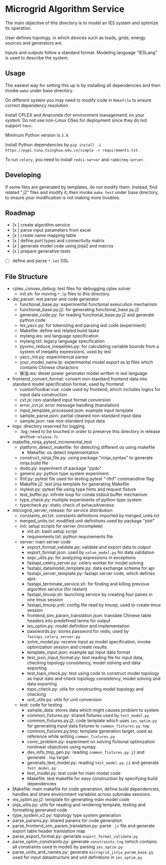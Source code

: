 # Microgrid Algorithm Service

The main objective of this directory is to model an IES system and optimize its operation.

User defines topology, in which devices such as loads, grids, energy sources and generators are.

Inputs and outputs follow a standard format. Modeling language “IESLang” is used to describe the system.

## Usage

The easiest way for setting this up is by installing all dependencies and then invoke `make` under base directory.

On different system you may need to modify code in `Makefile` to ensure correct dependency resolution.

Install CPLEX and Anaconda (for environment management) on your system. Do not use non-Linux OSes for deployment since they do not support `tmux`.

Minimum Python version is `3.9`.

Install Python dependencies by `pip install -i https://pypi.tuna.tsinghua.edu.cn/simple -r requirements.txt`.

To run `celery`, you need to install `redis-server` and `rabbitmq-server`.

## Developing

If some files are generated by templates, do not modify them. Instead, find related ".j2" files and modify it, then invoke `make test` under base directory, to ensure your modification is not making more troubles.

## Roadmap

* [x ] create algorithm service
* [x ] parse input parameters from excel
* [x ] create name mapping table
* [x ] define port types and connectivity matrix
* [x ] generate model code using jinja2 and macros
* [x ] prepare generative tests
* [ ] define and parse `*.ies` DSL

## File Structure

- cplex_convex_debug: test files for debugging cplex solver
    - init.sh: for moving `*.lp` files to this directory.
- dsl_parser: iesl parser and code generator
    - functional_base.py: experimental functional exeucution mechanism
    - functional_base.py.j2: for generating functional_base.py.j2
    - generate_code.py: for reading functional_base.py.j2 and generate python code
    - lex_yacc.py: for tokenizing and parsing iesl code (experiment)
    - Makefile: define iesl related build tasks
    - mylang.ies: iesl language specification
    - mylang.txt: legacy language specification
    - pyomo_reduce_ineqalities.py: for calculating variable bounds from a system of ineqality expressions, used by iesl
    - yacc_init.py: experimencal parser
    - your_model_name.lp: experimental model export as lp files which contains Chinese charactors
    - 柴油.ies: diesel power generator model written in iesl language
- frontend_convert_format: convert non-standard frontend data into standard model specification format, used by frontend
    - customToolbar.vue: code used by frontend, which includes logics for input data construction
    - cvt.js: non-standard input format conversion
    - error_cvt.js: error message handling (translation)
    - input_template_processed.json: example input template
    - sample_parse.json: partial cleaned non-standard input data
    - sample.json: raw non-standard input data
- logs: directory reserved for logging
    - .log: need to be touched in order to preserve this directory in release archive `release.7z`
- makefile_ninja_pytest_incremental_test
    - platform_detect_makefile: for detecting different os using makefile
        - Makefile: os detect implementation
    - construct_ninja_file.py: using package "ninja_syntax" to generate ninja.build file
    - dodo.py: experiment of package "pydo"
    - generic.py: python type system experiment
    - lfnf.py: pytest file used for testing pytest "-lfnf" commandline flag
    - Makefile.j2: test jinja template for generating Makefile
    - mytest.py: pytest file using type hints and request fixture
    - test_buffer.py: infinite loop for conda stdout buffer mechanism
    - type_check.py: multiple experiments of python type system
    - typecheck.py: static check of exhausitiveness
- microgrid_server_release: for service distribution
    - constants_en.txt: constants definitions imported by merged_units.txt
    - merged_units.txt: modified unit definitions used by package "pint"
    - init: setup scripts for server (incomplete)
        - init.sh: bash setup script
        - requirements.txt: python requirements file
    - server: main server code
        - export_format_validate.py: validate and export data to output
        - export_format.json: used by `solve_model.py` for data validation
        - expr_utils.py: for analyzing expressions in exceptions
        - fastapi_celery_server.py: celery worker for model solving
        - fastapi_datamodel_template.py: data exchange schema for api
        - fastapi_server_template.py: fastapi server code, which defines apis
        - fastapi_terminate_service.sh: for finding and killing previous algorithm service (for restart)
        - fastapi_tmuxp.sh: launching service by creating four panes in one tmux session
        - fastapi_tmuxp.yml: config file read by tmuxp, used to create tmux session
        - frontend_sim_param_translation.json: translate Chinese table headers into predefined terms for output
        - ies_optim.py: model definition and implementation
        - passwords.py: stores password for redis, used by `fastapi_celery_server.py`
        - solve_model.py: receive input as model specification, invoke optimization session and create results.
        - template_input.json: example api input data format
        - test_json_input_format.py: test reading file for input data, checking topology consistency, model solving and data exporting
        - test_topo_check.py: test using code to construct model topology as input data and check topology consistency, model solving and data exporting
        - topo_check.py: utils for constructing model topology and checking
        - unit_utils.py: utils for unit conversion
    - test: code for testing
        - sample_data: stores data which might causes problem to system
        - common_fixtures.py: shared fixtures used by `test_model.py`
        - common_fixtures.py.j2: code template which uses `ies_optim.py` for generating input data fixtures to `common_fixtures.py.tmp`
        - common_fixtures.py.tmp: template generation target, used as reference while writing `common_fixtures.py`
        - conic_problem.py: experiment on solving fictional optimization nonlinear objectives using numpy
        - dev_info_tmp_gen.py: reading `common_fixtures.py.j2` and generate `.tmp` target
        - generate_test_model.py: reading `test_model.py.j2` and generate `test_model.py`
        - test_model.py: test code for main model code
        - Makefile: test makefile for easy construction by specifying build dependencies
- Makefile: main makefile for code generation, define build dependencies, handles and share environment variables across submake sessions.
- ies_optim.py.j2: template for generating main model code
- jinja_utils.py: utils for reading and rendering template, testing and formatting generated code
- type_system_v2.py: topology type system generation
- parse_params.py: shared params for code generation
- parse_frontend_sim_param_translation.py: parse `.js` file and generate export table header translation map
- parse_export_format.py: generate `export_format_validate.py`
- parse_optim_constraints.py: generate `constraints.log` (which contains all constraints used in model) by parsing `ies_optim.py`
- parse_units_and_names.py: generate `microgrid_jinja_param_base.py` used for input datastructure and unit definitions in `ies_optim.py`